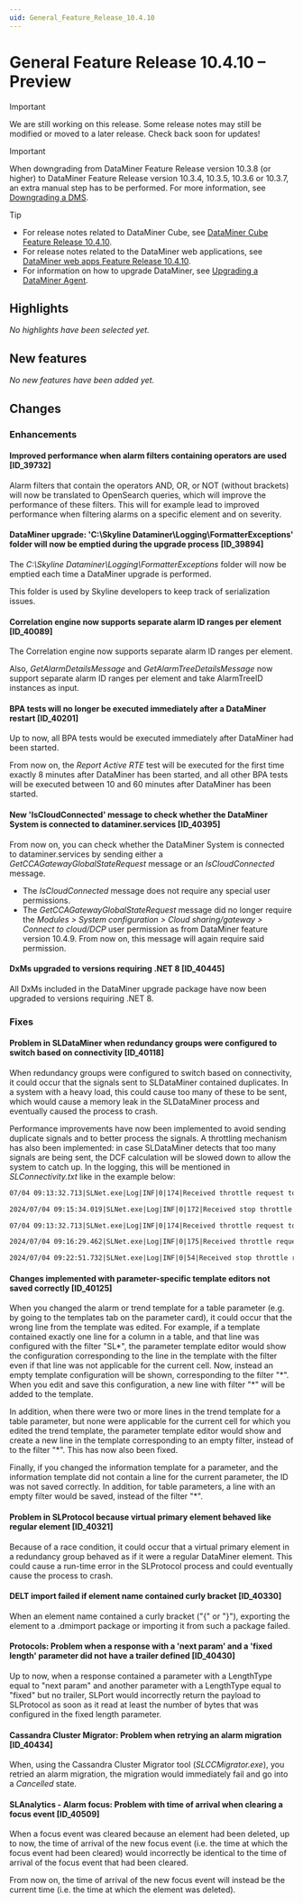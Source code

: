 ```yaml
---
uid: General_Feature_Release_10.4.10
---
```


# General Feature Release 10.4.10 – Preview

> [!IMPORTANT]
> We are still working on this release. Some release notes may still be modified or moved to a later release. Check back soon for updates!

> [!IMPORTANT]
> When downgrading from DataMiner Feature Release version 10.3.8 (or higher) to DataMiner Feature Release version 10.3.4, 10.3.5, 10.3.6 or 10.3.7, an extra manual step has to be performed. For more information, see [Downgrading a DMS](xref:MOP_Downgrading_a_DMS).

> [!TIP]
>
> - For release notes related to DataMiner Cube, see [DataMiner Cube Feature Release 10.4.10](xref:Cube_Feature_Release_10.4.10).
> - For release notes related to the DataMiner web applications, see [DataMiner web apps Feature Release 10.4.10](xref:Web_apps_Feature_Release_10.4.10).
> - For information on how to upgrade DataMiner, see [Upgrading a DataMiner Agent](xref:Upgrading_a_DataMiner_Agent).

## Highlights

*No highlights have been selected yet.*

## New features

*No new features have been added yet.*

## Changes

### Enhancements

#### Improved performance when alarm filters containing operators are used [ID_39732]

<!-- MR 10.4.0 [CU7] - FR 10.4.10 -->

Alarm filters that contain the operators AND, OR, or NOT (without brackets) will now be translated to OpenSearch queries, which will improve the performance of these filters. This will for example lead to improved performance when filtering alarms on a specific element and on severity.

#### DataMiner upgrade: 'C:\\Skyline Dataminer\\Logging\\FormatterExceptions' folder will now be emptied during the upgrade process [ID_39894]

<!-- MR 10.5.0 - FR 10.4.10 -->

The *C:\\Skyline Dataminer\\Logging\\FormatterExceptions* folder will now be emptied each time a DataMiner upgrade is performed.

This folder is used by Skyline developers to keep track of serialization issues.

#### Correlation engine now supports separate alarm ID ranges per element [ID_40089]

<!-- MR 10.5.0 - FR 10.4.10 -->

The Correlation engine now supports separate alarm ID ranges per element.

Also, *GetAlarmDetailsMessage* and *GetAlarmTreeDetailsMessage* now support separate alarm ID ranges per element and take AlarmTreeID instances as input.

#### BPA tests will no longer be executed immediately after a DataMiner restart [ID_40201]

<!-- MR 10.3.0 [CU19]/10.4.0 [CU7] - FR 10.4.10 -->

Up to now, all BPA tests would be executed immediately after DataMiner had been started.

From now on, the *Report Active RTE* test will be executed for the first time exactly 8 minutes after DataMiner has been started, and all other BPA tests will be executed between 10 and 60 minutes after DataMiner has been started.

#### New 'IsCloudConnected' message to check whether the DataMiner System is connected to dataminer.services [ID_40395]

<!-- MR 10.5.0 - FR 10.4.10 -->

From now on, you can check whether the DataMiner System is connected to dataminer.services by sending either a *GetCCAGatewayGlobalStateRequest* message or an *IsCloudConnected* message.

- The *IsCloudConnected* message does not require any special user permissions.
- The *GetCCAGatewayGlobalStateRequest* message did no longer require the *Modules > System configuration > Cloud sharing/gateway > Connect to cloud/DCP* user permission as from DataMiner feature version 10.4.9. From now on, this message will again require said permission.

#### DxMs upgraded to versions requiring .NET 8 [ID_40445]

<!-- MR 10.4.0 [CU7] - FR 10.4.10 -->

All DxMs included in the DataMiner upgrade package have now been upgraded to versions requiring .NET 8.

### Fixes

#### Problem in SLDataMiner when redundancy groups were configured to switch based on connectivity [ID_40118]

<!-- MR 10.3.0 [CU19]/10.4.0 [CU7] - FR 10.4.10 -->

When redundancy groups were configured to switch based on connectivity, it could occur that the signals sent to SLDataMiner contained duplicates. In a system with a heavy load, this could cause too many of these to be sent, which would cause a memory leak in the SLDataMiner process and eventually caused the process to crash.

Performance improvements have now been implemented to avoid sending duplicate signals and to better process the signals. A throttling mechanism has also been implemented: in case SLDataMiner detects that too many signals are being sent, the DCF calculation will be slowed down to allow the system to catch up. In the logging, this will be mentioned in *SLConnectivity.txt* like in the example below:

```txt
07/04 09:13:32.713|SLNet.exe|Log|INF|0|174|Received throttle request to slowdown DCF path calculation current value: 5000 ms

2024/07/04 09:15:34.019|SLNet.exe|Log|INF|0|172|Received stop throttle request to resume normal DCF path calculation current value: 1000 ms

07/04 09:13:32.713|SLNet.exe|Log|INF|0|174|Received throttle request to slowdown DCF path calculation current value: 5000 ms

2024/07/04 09:16:29.462|SLNet.exe|Log|INF|0|175|Received throttle request to slowdown DCF path calculation current value: 25000 ms

2024/07/04 09:22:51.732|SLNet.exe|Log|INF|0|54|Received stop throttle request to resume normal DCF path calculation current value: 1000 ms
```

#### Changes implemented with parameter-specific template editors not saved correctly [ID_40125]

<!-- MR 10.3.0 [CU19]/10.4.0 [CU7] - FR 10.4.10 -->

When you changed the alarm or trend template for a table parameter (e.g. by going to the templates tab on the parameter card), it could occur that the wrong line from the template was edited. For example, if a template contained exactly one line for a column in a table, and that line was configured with the filter "SL*", the parameter template editor would show the configuration corresponding to the line in the template with the filter even if that line was not applicable for the current cell. Now, instead an empty template configuration will be shown, corresponding to the filter "\*". When you edit and save this configuration, a new line with filter "\*" will be added to the template.

In addition, when there were two or more lines in the trend template for a table parameter, but none were applicable for the current cell for which you edited the trend template, the parameter template editor would show and create a new line in the template corresponding to an empty filter, instead of to the filter "\*". This has now also been fixed.

Finally, if you changed the information template for a parameter, and the information template did not contain a line for the current parameter, the ID was not saved correctly. In addition, for table parameters, a line with an empty filter would be saved, instead of the filter "\*".

#### Problem in SLProtocol because virtual primary element behaved like regular element [ID_40321]

<!-- MR 10.4.0 [CU7] - FR 10.4.10 -->

Because of a race condition, it could occur that a virtual primary element in a redundancy group behaved as if it were a regular DataMiner element. This could cause a run-time error in the SLProtocol process and could eventually cause the process to crash.

#### DELT import failed if element name contained curly bracket [ID_40330]

<!-- MR 10.5.0 - FR 10.4.10 -->

When an element name contained a curly bracket ("{" or "}"), exporting the element to a .dmimport package or importing it from such a package failed.

#### Protocols: Problem when a response with a 'next param' and a 'fixed length' parameter did not have a trailer defined [ID_40430]

<!-- MR 10.3.0 [CU19]/10.4.0 [CU7] - FR 10.4.10 -->

Up to now, when a response contained a parameter with a LengthType equal to "next param" and another parameter with a LengthType equal to "fixed" but no trailer, SLPort would incorrectly return the payload to SLProtocol as soon as it read at least the number of bytes that was configured in the fixed length parameter.

#### Cassandra Cluster Migrator: Problem when retrying an alarm migration [ID_40434]

<!-- MR 10.3.0 [CU19]/10.4.0 [CU7] - FR 10.4.10 -->

When, using the Cassandra Cluster Migrator tool (*SLCCMigrator.exe*), you retried an alarm migration, the migration would immediately fail and go into a *Cancelled* state.

#### SLAnalytics - Alarm focus: Problem with time of arrival when clearing a focus event [ID_40509]

<!-- MR 10.3.0 [CU19]/10.4.0 [CU7] - FR 10.4.10 -->

When a focus event was cleared because an element had been deleted, up to now, the time of arrival of the new focus event (i.e. the time at which the focus event had been cleared) would incorrectly be identical to the time of arrival of the focus event that had been cleared.

From now on, the time of arrival of the new focus event will instead be the current time (i.e. the time at which the element was deleted).
